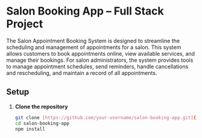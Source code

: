 #  Salon Booking App – Full Stack Project
The Salon Appointment Booking System is designed to streamline the scheduling and management of appointments for a salon. This system allows customers to book appointments online, view available services, and manage their bookings. For salon administrators, the system provides tools to manage appointment schedules, send reminders, handle cancellations and rescheduling, and maintain a record of all appointments.
##  Setup

1. **Clone the repository**
   ```bash
   git clone [https://github.com/your-username/salon-booking-app.git](https://github.com/kashishkushwaha09/Salon-Appointment-Booking-System.git)
   cd salon-booking-app
   npm install

